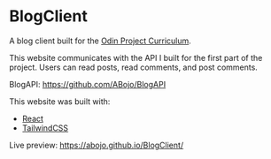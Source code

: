 # BlogClient

A blog client built for the <a href='https://www.theodinproject.com/paths/full-stack-javascript/courses/nodejs/lessons/blog-api'>Odin Project Curriculum</a>.

This website communicates with the API I built for the first part of the project. Users can read posts, read comments, and post comments.

BlogAPI: https://github.com/ABojo/BlogAPI

This website was built with:
<ul>
  <li><a href='https://github.com/facebook/react'>React</a></li>
  <li><a href='https://github.com/tailwindlabs/tailwindcss'>TailwindCSS</a></li>
</ul>

Live preview: https://abojo.github.io/BlogClient/
